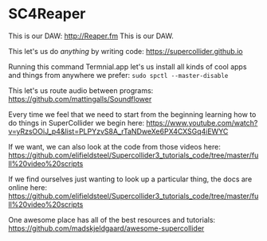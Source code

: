 # SC4Reaper

This is our DAW:
http://Reaper.fm This is our DAW.

This let's us do _anything_ by writing code:
https://supercollider.github.io 

Running this command Termnial.app let's us install all kinds of cool apps and things from anywhere we prefer:
`sudo spctl --master-disable`

This let's us route audio between programs:
https://github.com/mattingalls/Soundflower 

Every time we feel that we need to start from the beginning learning how to do things in SuperCollider we begin here:
https://www.youtube.com/watch?v=yRzsOOiJ_p4&list=PLPYzvS8A_rTaNDweXe6PX4CXSGq4iEWYC

If we want, we can also look at the code from those videos here:
https://github.com/elifieldsteel/Supercollider3_tutorials_code/tree/master/full%20video%20scripts

If we find ourselves just wanting to look up a particular thing, the docs are online here:
https://github.com/elifieldsteel/Supercollider3_tutorials_code/tree/master/full%20video%20scripts

One awesome place has all of the best resources and tutorials:
https://github.com/madskjeldgaard/awesome-supercollider
